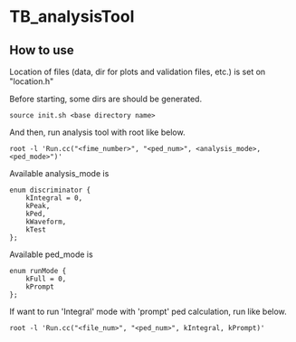 # TB_analysisTool
## How to use
Location of files (data, dir for plots and validation files, etc.) is set on "location.h"

Before starting, some dirs are should be generated.
```
source init.sh <base directory name>
```

And then, run analysis tool with root like below.
```
root -l 'Run.cc("<fime_number>", "<ped_num>", <analysis_mode>, <ped_mode>")'
```

Available analysis_mode is
```
enum discriminator {
	kIntegral = 0,
	kPeak,
	kPed,
	kWaveform,
	kTest
};
```

Available ped_mode is
```
enum runMode {
	kFull = 0,
	kPrompt
};
```

If want to run 'Integral' mode with 'prompt' ped calculation, run like below.
```
root -l 'Run.cc("<file_num>", "<ped_num>", kIntegral, kPrompt)'
```
